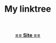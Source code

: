 <h1 align="center">My linktree</h1>
<br>
<h3 align="center"><a href="https://willianprof.github.io/linktree/">== Site ==</a></h3> 
<br>
